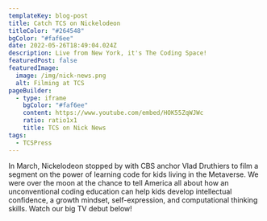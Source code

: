 ```yaml
---
templateKey: blog-post
title: Catch TCS on Nickelodeon
titleColor: "#264548"
bgColor: "#faf6ee"
date: 2022-05-26T18:49:04.024Z
description: Live from New York, it's The Coding Space!
featuredPost: false
featuredImage:
  image: /img/nick-news.png
  alt: Filming at TCS
pageBuilder:
  - type: iframe
    bgColor: "#faf6ee"
    content: https://www.youtube.com/embed/HOK55ZqWJWc
    ratio: ratio1x1
    title: TCS on Nick News
tags:
  - TCSPress
---
```

In March, Nickelodeon stopped by with CBS anchor Vlad Druthiers to film a segment on the power of learning code for kids living in the Metaverse. We were over the moon at the chance to tell America all about how an unconventional coding education can help kids develop intellectual confidence, a growth mindset, self-expression, and computational thinking skills. Watch  our big TV debut below!